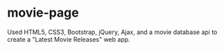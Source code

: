 # movie-page

Used HTML5, CSS3, Bootstrap, jQuery, Ajax, and a movie database api to create a "Latest Movie Releases" web app.
